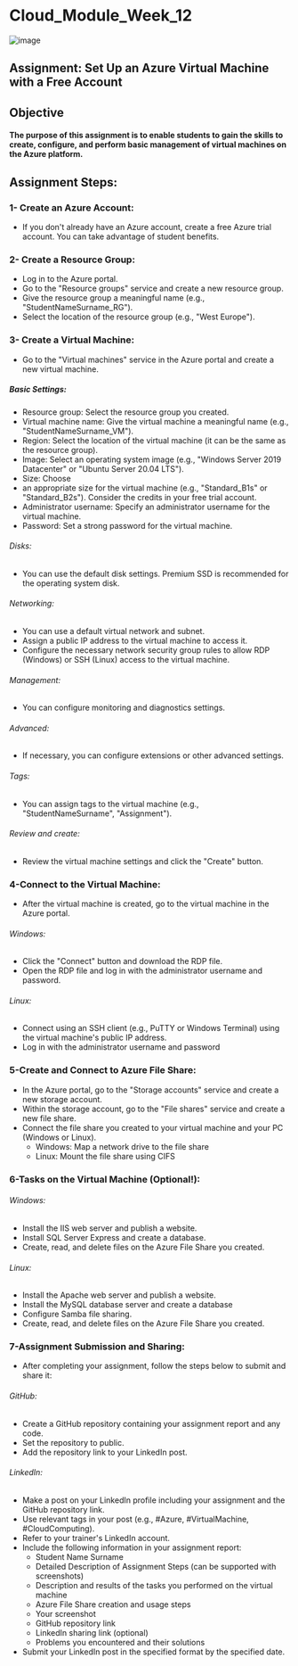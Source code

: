 # Cloud_Module_Week_12

![image](https://github.com/user-attachments/assets/5ae6e95a-7dc9-48ad-88ce-43a1f0772028)


## Assignment: Set Up an Azure Virtual Machine with a Free Account

## Objective

#### The purpose of this assignment is to enable students to gain the skills to create, configure, and perform basic management of virtual machines on the Azure platform.

## Assignment Steps:

### 1-  Create an Azure Account:
* If you don't already have an Azure account, create a free Azure trial account.
You can take advantage of student benefits.

### 2- Create a Resource Group:
* Log in to the Azure portal.
* Go to the "Resource groups" service and create a new resource
group.
* Give the resource group a meaningful name (e.g.,
"StudentNameSurname_RG").
* Select the location of the resource group (e.g., "West Europe").

### 3- Create a Virtual Machine:

* Go to the "Virtual machines" service in the Azure portal and create
a new virtual machine.

##### Basic Settings:

- Resource group: Select the resource group you created.
- Virtual machine name: Give the virtual machine a meaningful
name (e.g., "StudentNameSurname_VM").
- Region: Select the location of the virtual machine (it can be the
same as the resource group).
- Image: Select an operating system image (e.g., "Windows
Server 2019 Datacenter" or "Ubuntu Server 20.04 LTS").
- Size: Choose
- an appropriate size for the virtual machine (e.g.,
"Standard_B1s" or "Standard_B2s"). Consider the credits in
your free trial account.
- Administrator username: Specify an administrator username for
the virtual machine.
- Password: Set a strong password for the virtual machine.


###### Disks:
* You can use the default disk settings. Premium SSD is
recommended for the operating system disk.

###### Networking:

* You can use a default virtual network and subnet.
* Assign a public IP address to the virtual machine to access it.
* Configure the necessary network security group rules to allow
RDP (Windows) or SSH (Linux) access to the virtual machine.

###### Management:
* You can configure monitoring and diagnostics settings.

######  Advanced:
* If necessary, you can configure extensions or other advanced
settings.

###### Tags:
* You can assign tags to the virtual machine (e.g.,
"StudentNameSurname", "Assignment").

###### Review and create:
* Review the virtual machine settings and click the "Create"
button.

### 4-Connect to the Virtual Machine:
* After the virtual machine is created, go to the virtual machine in the
Azure portal.
###### Windows:
* Click the "Connect" button and download the RDP file.
* Open the RDP file and log in with the administrator username
and password.

###### Linux:
* Connect using an SSH client (e.g., PuTTY or Windows Terminal)
using the virtual machine's public IP address.
* Log in with the administrator username and password

### 5-Create and Connect to Azure File Share:
* In the Azure portal, go to the "Storage accounts" service and
create a new storage account.
* Within the storage account, go to the "File shares" service and
create a new file share.
* Connect the file share you created to your virtual machine and your
PC (Windows or Linux).
  * Windows: Map a network drive to the file share
  * Linux: Mount the file share using CIFS

### 6-Tasks on the Virtual Machine (Optional!):
###### Windows:
  * Install the IIS web server and publish a website.
  * Install SQL Server Express and create a database.
  * Create, read, and delete files on the Azure File Share you
created.
###### Linux:
  * Install the Apache web server and publish a website.
  * Install the MySQL database server and create a database
  * Configure Samba file sharing.
  * Create, read, and delete files on the Azure File Share you
created.

### 7-Assignment Submission and Sharing:
* After completing your assignment, follow the steps below to
submit and share it:
###### GitHub:
  * Create a GitHub repository containing your assignment
report and any code.
  * Set the repository to public.
  * Add the repository link to your LinkedIn post.
###### LinkedIn:
  * Make a post on your LinkedIn profile including your
assignment and the GitHub repository link.
  * Use relevant tags in your post (e.g., #Azure,
#VirtualMachine, #CloudComputing).
  * Refer to your trainer's LinkedIn account.
* Include the following information in your assignment report:
  * Student Name Surname
  * Detailed Description of Assignment Steps (can be supported
with screenshots)
  * Description and results of the tasks you performed on the
virtual machine
  * Azure File Share creation and usage steps
  * Your screenshot
  * GitHub repository link
  * LinkedIn sharing link (optional)
  * Problems you encountered and their solutions
* Submit your LinkedIn post in the specified format by the specified
date.
